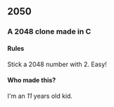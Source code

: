 ## 2050
### A 2048 clone made in C

#### Rules
Stick a 2048 number with 2. Easy!

#### Who made this?
I'm an _11_ years old kid.
